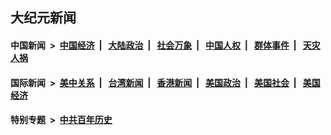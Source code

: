 ## 大纪元新闻

#### 中国新闻 &nbsp;>&nbsp; [中国经济](indexes/ncid283/README.md?09251645) &nbsp;| &nbsp; [大陆政治](indexes/ncid277/README.md?09251645) &nbsp;| &nbsp; [社会万象](indexes/ncid282/README.md?09251645) &nbsp;| &nbsp; [中国人权](indexes/ncid278/README.md?09251645) &nbsp;| &nbsp; [群体事件](indexes/ncid279/README.md?09251645) &nbsp;| &nbsp; [天灾人祸](indexes/ncid280/README.md?09251645)

#### 国际新闻 &nbsp;>&nbsp; [美中关系](indexes/nf1412576/README.md?09251645) &nbsp;| &nbsp; [台湾新闻](indexes/ncid1349361/README.md?09251645) &nbsp;| &nbsp; [香港新闻](indexes/ncid1349362/README.md?09251645) &nbsp;| &nbsp; [美国政治](indexes/ncid1078159/README.md?09251645) &nbsp;| &nbsp; [美国社会](indexes/ncid1078160/README.md?09251645) &nbsp;| &nbsp; [美国经济](indexes/ncid1078158/README.md?09251645)

#### 特别专题 &nbsp;>&nbsp; [中共百年历史](https://github.com/easy2view/epoch-special/blob/master/README.md?09251645)  
